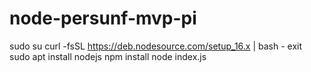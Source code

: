 # node-persunf-mvp-pi

sudo su
curl -fsSL https://deb.nodesource.com/setup_16.x | bash -
exit
sudo apt install nodejs
npm install
node index.js
